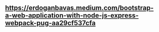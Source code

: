 ## https://erdoganbavas.medium.com/bootstrap-a-web-application-with-node-js-express-webpack-pug-aa29cf537cfa
